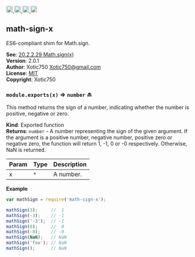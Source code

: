<a href="https://travis-ci.org/Xotic750/math-sign-x"
   title="Travis status">
<img
   src="https://travis-ci.org/Xotic750/math-sign-x.svg?branch=master"
   alt="Travis status" height="18"/>
</a>
<a href="https://david-dm.org/Xotic750/math-sign-x"
   title="Dependency status">
<img src="https://david-dm.org/Xotic750/math-sign-x.svg"
   alt="Dependency status" height="18"/>
</a>
<a href="https://david-dm.org/Xotic750/math-sign-x#info=devDependencies"
   title="devDependency status">
<img src="https://david-dm.org/Xotic750/math-sign-x/dev-status.svg"
   alt="devDependency status" height="18"/>
</a>
<a href="https://badge.fury.io/js/math-sign-x" title="npm version">
<img src="https://badge.fury.io/js/math-sign-x.svg"
   alt="npm version" height="18"/>
</a>
<a name="module_math-sign-x"></a>

## math-sign-x
ES6-compliant shim for Math.sign.

**See**: [20.2.2.29 Math.sign(x)](http://www.ecma-international.org/ecma-262/6.0/#sec-math.sign)  
**Version**: 2.0.1  
**Author**: Xotic750 <Xotic750@gmail.com>  
**License**: [MIT](&lt;https://opensource.org/licenses/MIT&gt;)  
**Copyright**: Xotic750  
<a name="exp_module_math-sign-x--module.exports"></a>

### `module.exports(x)` ⇒ <code>number</code> ⏏
This method returns the sign of a number, indicating whether the number is positive,
negative or zero.

**Kind**: Exported function  
**Returns**: <code>number</code> - A number representing the sign of the given argument. If the argument
is a positive number, negative number, positive zero or negative zero, the function will
return 1, -1, 0 or -0 respectively. Otherwise, NaN is returned.  

| Param | Type | Description |
| --- | --- | --- |
| x | <code>\*</code> | A number. |

**Example**  
```js
var mathSign = require('math-sign-x');

mathSign(3);     //  1
mathSign(-3);    // -1
mathSign('-3');  // -1
mathSign(0);     //  0
mathSign(-0);    // -0
mathSign(NaN);   // NaN
mathSign('foo'); // NaN
mathSign();      // NaN
```
